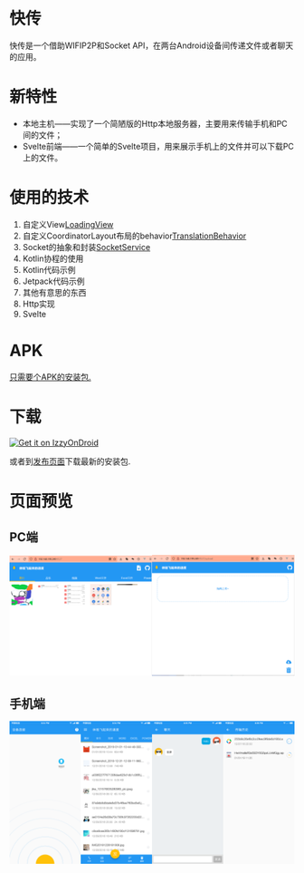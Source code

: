 # 快传
快传是一个借助WIFIP2P和Socket API，在两台Android设备间传递文件或者聊天的应用。

# 新特性
- 本地主机——实现了一个简陋版的Http本地服务器，主要用来传输手机和PC间的文件；
- Svelte前端——一个简单的Svelte项目，用来展示手机上的文件并可以下载PC上的文件。

# 使用的技术
1. 自定义View[LoadingView](app/src/main/java/com/mob/lee/fastair/view/LoadView.kt)
2. 自定义CoordinatorLayout布局的behavior[TranslationBehavior](app/src/main/java/com/mob/lee/fastair/view/TranslationBehavior.kt)
3. Socket的抽象和封装[SocketService](app/src/main/java/com/mob/lee/fastair/io/SocketService.kt)
4. Kotlin协程的使用
5. Kotlin代码示例
6. Jetpack代码示例
7. 其他有意思的东西
8. Http实现
9. Svelte

# APK
[只需要个APK的安装包.](https://github.com/hongui/FastAir/releases)
# 下载
[<img src="https://gitlab.com/IzzyOnDroid/repo/-/raw/master/assets/IzzyOnDroid.png"
     alt="Get it on IzzyOnDroid"
     height="70">](https://apt.izzysoft.de/fdroid/index/apk/com.mob.lee.fastair)

或者到[发布页面](https://github.com/hongui/FastAir/releases/latest)下载最新的安装包.

# 页面预览
## PC端
<img width="50%" src="Screenshots/fronteng.png" alt="pc home" /><img width="50%" src="Screenshots/file-upload.png" alt="pc file upload" />

## 手机端
<img width="25%" src="Screenshots/discover.png" alt="discover page" /><img width="25%" src="Screenshots/list.png" alt="home list page" /><img width="25%" src="Screenshots/chat.png" alt="chat list page" /><img width="25%" src="Screenshots/file.png" alt="transmission page" />
